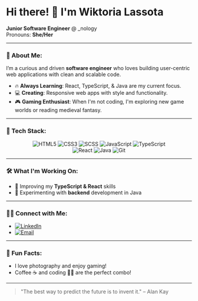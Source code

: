 # Hi there! 👋 I'm Wiktoria Lassota

**Junior Software Engineer** @ _nology  
Pronouns: **She/Her**  


---

### 🚀 About Me:
I’m a curious and driven **software engineer** who loves building user-centric web applications with clean and scalable code.

- 🔥 **Always Learning**: React, TypeScript, & Java are my current focus.
- 💻 **Creating**: Responsive web apps with style and functionality.
- 🎮 **Gaming Enthusiast**: When I'm not coding, I'm exploring new game worlds or reading medieval fantasy.

---

### 💼 Tech Stack:
<div align="center">
  
  ![HTML5](https://img.shields.io/badge/HTML5-E34F26?style=for-the-badge&logo=html5&logoColor=white)
  ![CSS3](https://img.shields.io/badge/CSS3-1572B6?style=for-the-badge&logo=css3&logoColor=white)
  ![SCSS](https://img.shields.io/badge/SCSS-CC6699?style=for-the-badge&logo=sass&logoColor=white)
  ![JavaScript](https://img.shields.io/badge/JavaScript-F7DF1E?style=for-the-badge&logo=javascript&logoColor=black)
  ![TypeScript](https://img.shields.io/badge/TypeScript-3178C6?style=for-the-badge&logo=typescript&logoColor=white)  
  ![React](https://img.shields.io/badge/React-61DAFB?style=for-the-badge&logo=react&logoColor=black)
  ![Java](https://img.shields.io/badge/Java-007396?style=for-the-badge&logo=java&logoColor=white)
  ![Git](https://img.shields.io/badge/Git-F05032?style=for-the-badge&logo=git&logoColor=white)
  
</div>

---

### 🛠 What I'm Working On:
- 🚧 Improving my **TypeScript & React** skills
- 🔧 Experimenting with **backend** development in Java

---

### 🧑‍💻 Connect with Me:
- [![LinkedIn](https://img.shields.io/badge/-LinkedIn-0077B5?style=for-the-badge&logo=linkedin&logoColor=white)](www.linkedin.com/in/wiktoria-lassota-5a49a22a0)  
- [![Email](https://img.shields.io/badge/-Email-D14836?style=for-the-badge&logo=gmail&logoColor=white)](mailto:wiktorialassota@gmail.com)

---

### 🎨 Fun Facts:
- I love photography and enjoy gaming!
- Coffee ☕ and coding 👩‍💻 are the perfect combo!

---

> "The best way to predict the future is to invent it." – Alan Kay

